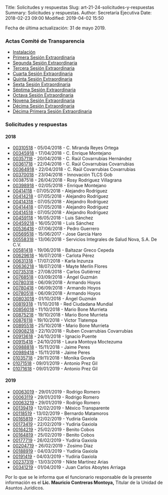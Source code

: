 Title: Solicitudes y respuestas
Slug: art-21-24-solicitudes-y-respuestas
Summary: Solicitudes y respuestas.
Author: Secretaría Ejecutiva
Date: 2018-02-23 09:00
Modified: 2019-04-02 15:50


Fecha de última actualización: 31 de mayo 2019.

### Actas Comité de Transparencia

* [Instalación](acta-comite-transparencia-2018-05-10-instalacion.pdf)
* [Primera Sesión Extraordinaria](acta-comite-transparencia-2018-05-10-primera-sesion-extraordinaria.pdf)
* [Segunda Sesión Extraordinaria](acta-comite-transparencia-2018-06-18-segunda-sesion-extraordinaria.pdf)
* [Tercera Sesión Extraordinaria](acta-comite-transparencia-2018-06-19-tercera-sesion-extraordinaria.pdf)
* [Cuarta Sesión Extraordinaria](acta-comite-transparencia-2018-06-20-cuarta-sesion-extraordinaria.pdf)
* [Quinta Sesión Extraordinaria](acta-comite-transparencia-2018-08-07-quinta-sesion-extraordinaria.pdf)
* [Sexta Sesión Extraordinaria](acta-comite-transparencia-2018-09-20-sexta-sesion-extraordinaria.pdf)
* [Séptima Sesión Extraordinaria](acta-comite-transparencia-2018-10-18-septima-sesion-extraordinaria.pdf)
* [Octava Sesión Extraordinaria](acta-comite-transparencia-2018-10-22-octava-sesion-extraordinaria.pdf)
* [Novena Sesión Extraordinaria](acta-comite-transparencia-2018-10-24-novena-sesion-extraordinaria.pdf)
* [Décima Sesión Extraordinaria](acta-comite-transparencia-2018-11-15-decima-sesion-extraordinaria.pdf)
* [Décima Primera Sesión Extraordinaria](acta-comite-transparencia-2018-11-29-decima-primera-sesion-extraordinaria.pdf)

### Solicitudes y respuestas

#### 2018

* [00310518](00310518.pdf) - 05/04/2018 - C. Miranda Reyes Ortega
* [00345918](00345918.pdf) - 17/04/2018 - C. Enrique Montejano
* [00357118](00357118.pdf) - 20/04/2018 - C. Raúl Covarrubias Hernández
* [00361718](00361718.pdf) - 22/04/2018 - C. Raúl Covarrubias Covarrubias
* [00364918](00364918.pdf) - 22/04/2018 - C. Raúl Covarrubias Covarrubias
* [00370018](00370018.pdf) - 23/04/2018 - Innovación TLCS Gob
* 00387518 - 26/04/2018 - Rosy Rodriguez Villagrana
* [00398918](00398918.pdf) - 02/05/2018 - Enrique Montejano
* [00414118](00414118.pdf) - 07/05/2018 - Alejandro Rodríguez
* [00414218](00414218.pdf) - 07/05/2018 - Alejandro Rodríguez
* [00414318](00414318.pdf) - 07/05/2018 - Alejandro Rodríguez
* [00414418](00414418.pdf) - 07/05/2018 - Alejandro Rodríguez
* [00414518](00414518.pdf) - 07/05/2018 - Alejandro Rodríguez
* [00459118](00459118.pdf) - 16/05/2018 - Luis Sánchez
* [00459218](00459218.pdf) - 16/05/2018 - Luis Sánchez
* [00536418](00536418.pdf) - 07/06/2018 - Pedro Guerrero
* [00569518](00569518.pdf) - 15/06/2017 - Jose García Haro
* [00558318](00558318.pdf) - 13/06/2018 - Servicios Integrales de Salud Nova, S.A. De C.V.
* [00581418](00581418.pdf) - 19/06/2018 - Baltazar Greco Cepeda
* [00629618](00629618.pdf) - 16/07/2018 - Carlota Pérez
* [00631318](00631318.pdf) - 17/07/2018 - Karla Inzunza
* [00636218](00636218.pdf) - 18/07/2018 - Mayte Merlín Flores
* [00735318](00735318.pdf) - 27/08/2018 - Carlos Gutiérrez
* [00768518](00768518.pdf) - 03/09/2018 - Ángel Guzmán
* [00780318](00780318.pdf) - 06/09/2018 - Armando Hoyos
* [00780418](00780418.pdf) - 06/09/2018 - Armando Hoyos
* [00780518](00780518.pdf) - 06/09/2018 - Armando Hoyos
* [00803018](00803018.pdf) - 01/10/2018 - Ángel Guzmán
* [00819318](00819318.pdf) - 11/10/2018 - Red Ciudadana Mundial
* [00856018](00856018.pdf) - 11/10/2018 - Mario Bone Murrieta
* [00875218](00875218.pdf) - 19/10/2018 - Mario Bone Murrieta
* [00876118](00876118.pdf) - 19/10/2018 - Victor Tlatempa
* [00895518](00895518.pdf) - 25/10/2018 - Mario Bone Murrieta
* [00908218](00908218.pdf) - 22/10/2018 - Ruben Covarrubias Covarrubias
* [00913618](00913618.pdf) - 24/10/2018 - Ignacio Puente
* [00915418](00915418.pdf) - 24/10/2018 - Laura Montoya Moctezuma
* [00988818](00988818.pdf) - 15/11/2018 - Jaime Peres
* [00989418](00989418.pdf) - 15/11/2018 - Jaime Peres
* [01035718](01035718.pdf) - 29/11/2018 - Monika Govela
* [01071518](01071518.pdf) - 09/01/2019 - Antonio Prez Gil
* [01071618](01071618.pdf) - 09/01/2019 - Antonio Prez Gil

#### 2019

* [00063019](00063019.pdf) - 29/01/2019 - Rodrigo Romero
* [00063119](00063119.pdf) - 29/01/2019 - Rodrigo Romero
* [00063219](00063219.pdf) - 29/01/2019 - Rodrigo Romero
* [00139419](00139419.pdf) - 12/02/2019 - México Transparente
* [00118519](00118519.pdf) - 13/02/2019 - Bernardo Matamoros
* [00165819](00165819.pdf) - 22/02/2019 - Yudiria Gaxiola
* [00173419](00173419.pdf) - 22/02/2019 - Yudiria Gaxiola
* [00164219](00164219.pdf) - 25/02/2019 - Benito Cobos
* [00164819](00164819.pdf) - 25/02/2019 - Benito Cobos
* [00177719](00177719.pdf) - 26/02/2019 - Yudiria Gaxiola
* [00204719](00204719.pdf) - 26/02/2019 - Zosimo Díaz
* [00188919](00188919.pdf) - 04/03/2019 - Yudiria Gaxiola
* [00191419](00191419.pdf) - 04/03/2019 - Yudiria Gaxiola
* [00237319](00237319.pdf) - 13/03/2019 - Nikte Martínez Arias
* [00341219](00341219.pdf) - 01/04/2019 - Juan Carlos Aboytes Arriaga

Por lo que se le informa que el funcionario responsable de la presente información es el **Lic. Mauricio Contreras Montoya,** Titular de la Unidad de Asuntos Jurídicos.
